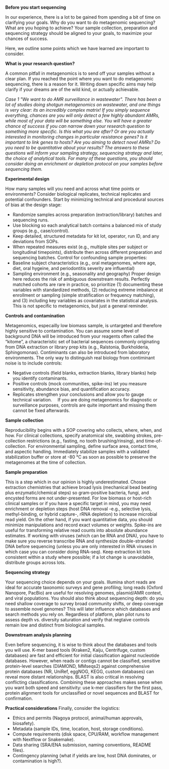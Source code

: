 **Before you start sequencing**

In our experience, there is a lot to be gained from spending a bit of time on clarifying your goals. Why do you want to do metagenomic sequencing? What are you hoping to achieve? Your sample collection, preparation and sequencing strategy should be aligned to your goals, to maximize your chances of success. 

Here, we outline some points which we have learned are important to consider.

**What is your research question?**

A common pitfall in metagenomics is to send off your samples without a clear plan. If you reached the point where you want to do metagenomic sequencing, there is a reason for it. Writing down specific aims may help clarify if your dreams are of the wild kind, or actually achievable.

_Case 1 "We want to do AMR surveillance in wastewater"._
_There has been a lot of studies doing shotgun metagenomics on wastewater, and one things is very clear: its an incredibly complex matrix! If you simply sequence everything, chances are you will only detect a few highly abundant AMRs, while most of your data will be something else. You will have a greater chance of success if you can narrow down your research question to something more specific. Is this what you are after? Or are you actually interested in monitoring changes in particular resistance genes? Is it important to link genes to hosts? Are you aiming to detect novel AMRs? Do you need to be quantitative about your results? The answers to these questions will inform your sampling strategy, sequencing strategy and later, the choice of analytical tools. For many of these questions, you should consider doing an enrichment or depletion protocol on your samples before sequencing them._

**Experimental design**

How many samples will you need and across what time points or environments? Consider biological replicates, technical replicates and potential confounders.
Start by minimizing technical and procedural sources of bias at the design stage:
- Randomize samples across preparation (extraction/library) batches and sequencing runs.
- Use blocking so each analytical batch contains a balanced mix of study groups (e.g., case/control).
- Keep detailed, structured metadata for kit lot, operator, run ID, and any deviations from SOPs.
- When repeated measures exist (e.g., multiple sites per subject or longitudinal timepoints), distribute then across different preparation and sequencing batches.
Control for confounding sample properties:
- Baseline subject characteristics (e.g., oral metagenomes, where age, diet, oral hygeine, and periodontitis severity are influential)
- Sampling environment (e.g., seasonality and geography)
Proper design here reduces the risk of ambiguous downstream results. Perfectly matched cohorts are rare in practice, so prioritize (1) documenting these variables with standardized methods, (2) reducing extreme imbalance at enrollment or sampling (simple stratification or frequency matching), and (3) including key variables as covariates in the statistical analysis. This is not specific to metagenomics, but just a general reminder. 

**Controls and contamination**

Metagenomics, especailly low biomass sample, is untargeted and therefore highly sensitive to contamination. You can assume some level of background DNA will be introduced from your reagents often called the “kitome”, a characteristic set of bacterial sequences commonly originating from DNA extraction or library prep kits (e.g., Ralstonia, Burkholderia, Sphingomonas). Contiminants can also be introduced from laboratory environments. The only way to distinguish real biology from contiminant noise is to include controls:
-	Negative controls (field blanks, extraction blanks, library blanks) help you identify contaminants.
-	Positive controls (mock communities, spike-ins) let you measure sensitivity, abundance bias, and quantification accuracy.
-	Replicates strengthen your conclusions and allow you to gauge technical variation. 
If you are doing metagenomics for diagnostic or surveillance purposes, controls are quite important and missing them cannot be fixed afterwards.

**Sample collection**

Reproducibility begins with a SOP covering who collects, where, when, and how. 
For clinical collections, specify anatomical site, swabbing strokes, pre-collection restrictions (e.g., fasting, no tooth brushing/rinsing), and time-of-collection.
For environmental sampling, define surface area, contact time, and aspectic handling.
Immediately stabilize samples with a validated stabilization buffer or store at -80 °C as soon as possible to preserve the metagenomes at the time of collection.

**Sample preparation**

This is a step which in our opinion is highly underestimated. Chosse extraction chemistries that achieve broad lysis (mechanical bead beating plus enzymatic/chemical steps) so gram-positive bacteria, fungi, and encysted forms are not under-presented. For low biomass or host-rich clinical samples or if you have a specific target in mind, you may need enrichment or depletion steps (host DNA removal -e.g., selective lysis, methyl-binding, or hybrid capture-, rRNA depletion) to increase microbial read yield. On the other hand, if you want quantitative data, you should minimize manipulations and record exact volumes or weights. Spike-ins are useful for transforming relative read counts into absolute abundance estimates. If working with viruses (which can be RNA and DNA), you have to make sure you reverse transcribe RNA and synthesize double-stranded DNA before sequencing (unless you are only interested in RNA viruses in which case you can consider doing RNA-seq). Keep extraction kit lots consistent within a study where possible; if a lot change is unavoidable, distribute groups across lots.

**Sequencing strategy**

Your sequencing choice depends on your goals. Illumina short reads are ideal for accurate taxonomic surveys and gene profiling; long reads (Oxford Nanopore, PacBio) are useful for resolving genomes, plasmid/AMR context, and viral populations. You should also think about sequencing depth: do you need shallow coverage to survey broad community shifts, or deep coverage to assemble novel genomes? This will later influence which databases and search methods you rely on. Regardless of platform, plan pilot runs to assess depth vs. diversity saturation and verify that negtaive controls remain low and distinct from biological samples.

**Downstream analysis planning**

Even before sequencing, it is wise to think about the databases and tools you will use. K-mer based tools (Kraken2, Kaiju, Centrifuge, custom databases) are fast and efficient for initial classification against nucleotide databases. However, when reads or contigs cannot be classified, sensitive protein-level searches (DIAMOND, MMseqs2) against comprehensive protein databases (NR, UniRef, eggNOG, KEGG, custom databases) can reveal more distant relationships. BLAST is also critical in resolving conflicting classifications. Combining these approaches makes sense when you want both speed and sensitivity: use k-mer classifiers for the first pass, protein alignment tools for unclassified or novel sequences and BLAST for confirmation.

**Practical considerations**
Finally, consider the logistics:
-	Ethics and permits (Nagoya protocol, animal/human approvals, biosafety).
-	Metadata (sample IDs, time, location, host, storage conditions).
-	Compute requirements (disk space, CPU/RAM, workflow management with Nextflow or Snakemake).
-	Data sharing (SRA/ENA submission, naming conventions, README files).
-	Contingency planning (what if yields are low, host DNA dominates, or contamination is high?).

